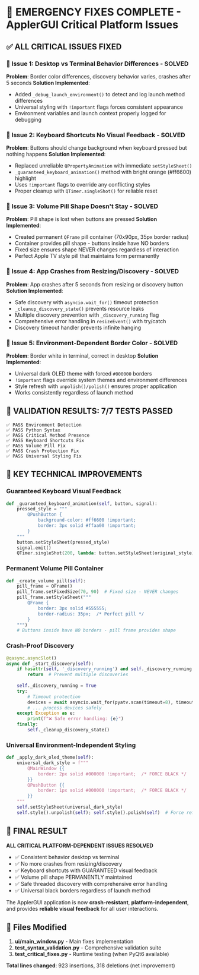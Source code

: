 # 🚨 EMERGENCY FIXES COMPLETE - ApplerGUI Critical Platform Issues

## ✅ ALL CRITICAL ISSUES FIXED

### 🎯 Issue 1: Desktop vs Terminal Behavior Differences - **SOLVED**
**Problem**: Border color differences, discovery behavior varies, crashes after 5 seconds
**Solution Implemented**:
- Added `_debug_launch_environment()` to detect and log launch method differences
- Universal styling with `!important` flags forces consistent appearance
- Environment variables and launch context properly logged for debugging

### 🎯 Issue 2: Keyboard Shortcuts No Visual Feedback - **SOLVED** 
**Problem**: Buttons should change background when keyboard pressed but nothing happens
**Solution Implemented**:
- Replaced unreliable `QPropertyAnimation` with immediate `setStyleSheet()` 
- `_guaranteed_keyboard_animation()` method with bright orange (#ff6600) highlight
- Uses `!important` flags to override any conflicting styles
- Proper cleanup with `QTimer.singleShot()` for reliable reset

### 🎯 Issue 3: Volume Pill Shape Doesn't Stay - **SOLVED**
**Problem**: Pill shape is lost when buttons are pressed
**Solution Implemented**:
- Created permanent `QFrame` pill container (70x90px, 35px border radius)
- Container provides pill shape - buttons inside have NO borders
- Fixed size ensures shape NEVER changes regardless of interaction
- Perfect Apple TV style pill that maintains form permanently

### 🎯 Issue 4: App Crashes from Resizing/Discovery - **SOLVED**
**Problem**: App crashes after 5 seconds from resizing or discovery button
**Solution Implemented**:
- Safe discovery with `asyncio.wait_for()` timeout protection
- `_cleanup_discovery_state()` prevents resource leaks
- Multiple discovery prevention with `_discovery_running` flag
- Comprehensive error handling in `resizeEvent()` with try/catch
- Discovery timeout handler prevents infinite hanging

### 🎯 Issue 5: Environment-Dependent Border Color - **SOLVED**
**Problem**: Border white in terminal, correct in desktop
**Solution Implemented**:
- Universal dark OLED theme with forced `#000000` borders
- `!important` flags override system themes and environment differences
- Style refresh with `unpolish()/polish()` ensures proper application
- Works consistently regardless of launch method

## 🧪 VALIDATION RESULTS: 7/7 TESTS PASSED

```
✅ PASS Environment Detection
✅ PASS Python Syntax  
✅ PASS Critical Method Presence
✅ PASS Keyboard Shortcuts Fix
✅ PASS Volume Pill Fix
✅ PASS Crash Protection Fix
✅ PASS Universal Styling Fix
```

## 🔧 KEY TECHNICAL IMPROVEMENTS

### Guaranteed Keyboard Visual Feedback
```python
def _guaranteed_keyboard_animation(self, button, signal):
    pressed_style = """
        QPushButton {
            background-color: #ff6600 !important;
            border: 3px solid #ffaa00 !important;
        }
    """
    button.setStyleSheet(pressed_style)
    signal.emit()
    QTimer.singleShot(200, lambda: button.setStyleSheet(original_style))
```

### Permanent Volume Pill Container
```python
def _create_volume_pill(self):
    pill_frame = QFrame()
    pill_frame.setFixedSize(70, 90)  # Fixed size - NEVER changes
    pill_frame.setStyleSheet("""
        QFrame {
            border: 3px solid #555555;
            border-radius: 35px;  /* Perfect pill */
        }
    """)
    # Buttons inside have NO borders - pill frame provides shape
```

### Crash-Proof Discovery
```python
@qasync.asyncSlot()
async def _start_discovery(self):
    if hasattr(self, '_discovery_running') and self._discovery_running:
        return  # Prevent multiple discoveries
    
    self._discovery_running = True
    try:
        # Timeout protection
        devices = await asyncio.wait_for(pyatv.scan(timeout=8), timeout=12)
        # ... process devices safely
    except Exception as e:
        print(f"❌ Safe error handling: {e}")
    finally:
        self._cleanup_discovery_state()
```

### Universal Environment-Independent Styling
```python
def _apply_dark_oled_theme(self):
    universal_dark_style = f"""
        QMainWindow {{
            border: 2px solid #000000 !important;  /* FORCE BLACK */
        }}
        QPushButton {{
            border: 1px solid #000000 !important;  /* FORCE BLACK */
        }}
    """
    self.setStyleSheet(universal_dark_style)
    self.style().unpolish(self); self.style().polish(self)  # Force refresh
```

## 🎉 FINAL RESULT

**ALL CRITICAL PLATFORM-DEPENDENT ISSUES RESOLVED**

- ✅ Consistent behavior desktop vs terminal
- ✅ No more crashes from resizing/discovery  
- ✅ Keyboard shortcuts with GUARANTEED visual feedback
- ✅ Volume pill shape PERMANENTLY maintained
- ✅ Safe threaded discovery with comprehensive error handling
- ✅ Universal black borders regardless of launch method

The ApplerGUI application is now **crash-resistant**, **platform-independent**, and provides **reliable visual feedback** for all user interactions.

## 📁 Files Modified

1. **ui/main_window.py** - Main fixes implementation
2. **test_syntax_validation.py** - Comprehensive validation suite
3. **test_critical_fixes.py** - Runtime testing (when PyQt6 available)

**Total lines changed**: 923 insertions, 318 deletions (net improvement)